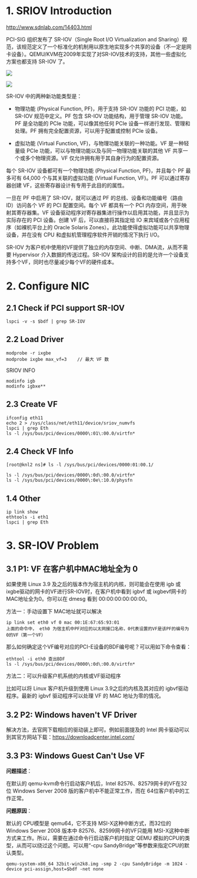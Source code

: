 # 1. SRIOV Introduction
http://www.sdnlab.com/14403.html
     
PCI-SIG 组织发布了 SR-IOV（Single Root I/O Virtualization and Sharing）规范，该规范定义了一个标准化的机制用以原生地实现多个共享的设备（不一定是网卡设备）。QEMU/KVM在2009年实现了对SR-IOV技术的支持，其他一些虚拟化方案也都支持 SR-IOV 了。

![](/kvm_blog/files/virt_io/sriov1.png)

![](/kvm_blog/files/virt_io/sriov2.png)
 
SR-IOV 中的两种新功能类型是：

- 物理功能 (Physical Function, PF)，用于支持 SR-IOV 功能的 PCI 功能，如 SR-IOV 规范中定义。PF 包含 SR-IOV 功能结构，用于管理 SR-IOV 功能。PF 是全功能的 PCIe 功能，可以像其他任何 PCIe 设备一样进行发现、管理和处理。PF 拥有完全配置资源，可以用于配置或控制 PCIe 设备。

- 虚拟功能 (Virtual Function, VF)，与物理功能关联的一种功能。VF 是一种轻量级 PCIe 功能，可以与物理功能以及与同一物理功能关联的其他 VF 共享一个或多个物理资源。VF 仅允许拥有用于其自身行为的配置资源。

每个 SR-IOV 设备都可有一个物理功能 (Physical Function, PF)，并且每个 PF 最多可有 64,000 个与其关联的虚拟功能 (Virtual Function, VF)。PF 可以通过寄存器创建 VF，这些寄存器设计有专用于此目的的属性。

一旦在 PF 中启用了 SR-IOV，就可以通过 PF 的总线、设备和功能编号（路由 ID）访问各个 VF 的 PCI 配置空间。每个 VF 都具有一个 PCI 内存空间，用于映射其寄存器集。VF 设备驱动程序对寄存器集进行操作以启用其功能，并且显示为实际存在的 PCI 设备。创建 VF 后，可以直接将其指定给 IO 来宾域或各个应用程序（如裸机平台上的 Oracle Solaris Zones）。此功能使得虚拟功能可以共享物理设备，并在没有 CPU 和虚拟机管理程序软件开销的情况下执行 I/O。

SR-IOV 为客户机中使用的VF提供了独立的内存空间、中断、DMA流，从而不需要 Hypervisor 介入数据的传送过程。SR-IOV 架构设计的目的是允许一个设备支持多个VF，同时也尽量减少每个VF的硬件成本。


# 2. Configure NIC #
## 2.1 Check if PCI support SR-IOV ##

    lspci -v -s $bdf | grep SR-IOV

## 2.2 Load Driver ##

    modprobe -r ixgbe
    modprobe ixgbe max_vf=3    // 最大 VF 数
 
SRIOV INFO

	modinfo igb
	modinfo igbxe**
  

## 2.3 Create VF ##
	
	ifconfig eth11
	echo 2 > /sys/class/net/eth11/device/sriov_numvfs
	lspci | grep Eth
	ls -l /sys/bus/pci/devices/0000\:01\:00.0/virtfn*

## 2.4 Check VF Info

	[root@knl2 ns]# ls -l /sys/bus/pci/devices/0000:01:00.1/

    ls -l /sys/bus/pci/devices/0000\:0d\:00.0/virtfn*
    ls -l /sys/bus/pci/devices/0000\:0e\:10.0/physfn

## 1.4 Other ##

	ip link show
	ethtools -i eth1
	lspci | grep Eth



# 3. SR-IOV Problem #

## 3.1 P1: VF 在客户机中MAC地址全为 0

如果使用 Linux 3.9 及之后的版本作为宿主机的内核，则可能会在使用 igb 或 ixgbe驱动的网卡的VF进行SR-IOV时，在客户机中看到 igbvf 或 ixgbevf网卡的MAC地址全为0。你可以在 dmesg 看到 00:00:00:00:00:00。
    
方法一：手动设置下 MAC地址就可以解决

    ip link set eth0 vf 0 mac 00:1E:67:65:93:01
    上面的命令中， eth0 为宿主机中PF对应的以太网接口名称，0代表设置的VF是该PF的编号为0的VF（第一个VF）

那么如何确定这个VF编号对应的PCI-E设备的BDF编号呢？可以用如下命令查看：
    
	ethtool -i eth0 查出BDF
    ls -l /sys/bus/pci/devices/0000\:0d\:00.0/virtfn*
 
方法二：可以升级客户机系统的内核或VF驱动程序
      
比如可以将 Linux 客户机升级到使用 Linux 3.9之后的内核及其对应的 igbvf驱动程序。最新的 igbvf 驱动程序可以处理 VF 的 MAC 地址为零的情况。


## 3.2 P2: Windows haven't VF Driver ##

解决方法，去官网下载相应的驱动装上即可。例如前面提及的 Intel 网卡驱动可以到其官方网站下载：https://downloadcenter.intel.com/
    
## 3.3 P3: Windows Guest Can't Use VF ##

**问题描述**：     
      
在默认的 qemu-kvm命令行启动客户机后，Intel 82576、82579网卡的VF在32 位 Windows Server 2008 版的客户机中不能正常工作，而在 64位客户机中的工作正常。

**问题原因**：

默认的 CPU模型是 qemu64，它不支持 MSI-X这种中断方式，而32位的 Windows Server 2008 版本中 82576、82599网卡的VF只能用 MSI-X这种中断方式来工作。所以，需要在通过命令行启动客户机时指定 QEMU 模拟的CPU的类型，从而可以绕过这个问题。可以用“-cpu SandyBridge"等参数来指定CPU的默认类型。

    qemu-system-x86_64 32bit-win2k8.img -smp 2 -cpu SandyBridge -m 1024 -device pci-assign,host=$bdf -net none
